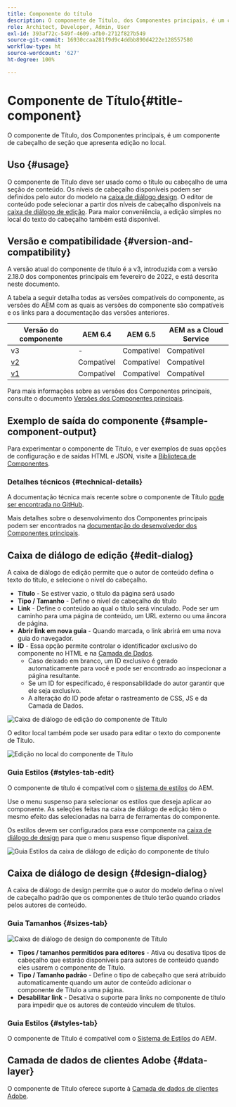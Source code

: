```yaml
---
title: Componente do título
description: O componente de Título, dos Componentes principais, é um componente de cabeçalho de seção que apresenta edição no local.
role: Architect, Developer, Admin, User
exl-id: 393af72c-549f-4609-afb0-2712f827b549
source-git-commit: 16930ccaa281f9d9c4ddbb890d4222e128557580
workflow-type: ht
source-wordcount: '627'
ht-degree: 100%

---
```


# Componente de Título{#title-component}

O componente de Título, dos Componentes principais, é um componente de cabeçalho de seção que apresenta edição no local.

## Uso {#usage}

O componente de Título deve ser usado como o título ou cabeçalho de uma seção de conteúdo. Os níveis de cabeçalho disponíveis podem ser definidos pelo autor do modelo na [caixa de diálogo design](#design-dialog). O editor de conteúdo pode selecionar a partir dos níveis de cabeçalho disponíveis na [caixa de diálogo de edição](#edit-dialog). Para maior conveniência, a edição simples no local do texto do cabeçalho também está disponível.

## Versão e compatibilidade {#version-and-compatibility}

A versão atual do componente de título é a v3, introduzida com a versão 2.18.0 dos componentes principais em fevereiro de 2022, e está descrita neste documento.

A tabela a seguir detalha todas as versões compatíveis do componente, as versões do AEM com as quais as versões do componente são compatíveis e os links para a documentação das versões anteriores.

| Versão do componente | AEM 6.4 | AEM 6.5 | AEM as a Cloud Service |
|---|---|---|---|
| v3 | - | Compatível | Compatível |
| [v2](v2/title.md) | Compatível | Compatível | Compatível |
| [v1](v1/title-v1.md) | Compatível | Compatível | Compatível |

Para mais informações sobre as versões dos Componentes principais, consulte o documento [Versões dos Componentes principais](/help/versions.md).

## Exemplo de saída do componente {#sample-component-output}

Para experimentar o componente de Título, e ver exemplos de suas opções de configuração e de saídas HTML e JSON, visite a [Biblioteca de Componentes](https://adobe.com/go/aem_cmp_library_title_br).

### Detalhes técnicos {#technical-details}

A documentação técnica mais recente sobre o componente de Título [pode ser encontrada no GitHub](https://adobe.com/go/aem_cmp_tech_title_v2_br).

Mais detalhes sobre o desenvolvimento dos Componentes principais podem ser encontrados na [documentação do desenvolvedor dos Componentes principais](/help/developing/overview.md).

## Caixa de diálogo de edição {#edit-dialog}

A caixa de diálogo de edição permite que o autor de conteúdo defina o texto do título, e selecione o nível do cabeçalho.

* **Título** - Se estiver vazio, o título da página será usado
* **Tipo / Tamanho** - Define o nível de cabeçalho do título
* **Link** - Define o conteúdo ao qual o título será vinculado. Pode ser um caminho para uma página de conteúdo, um URL externo ou uma âncora de página.
* **Abrir link em nova guia** - Quando marcada, o link abrirá em uma nova guia do navegador.
* **ID** - Essa opção permite controlar o identificador exclusivo do componente no HTML e na [Camada de Dados](/help/developing/data-layer/overview.md).
   * Caso deixado em branco, um ID exclusivo é gerado automaticamente para você e pode ser encontrado ao inspecionar a página resultante.
   * Se um ID for especificado, é responsabilidade do autor garantir que ele seja exclusivo.
   * A alteração do ID pode afetar o rastreamento de CSS, JS e da Camada de Dados.

![Caixa de diálogo de edição do componente de Título](/help/assets/title-edit.png)

O editor local também pode ser usado para editar o texto do componente de Título.

![Edição no local do componente de Título](/help/assets/title-edit-inline.png)

### Guia Estilos {#styles-tab-edit}

O componente de título é compatível com o [sistema de estilos](/help/get-started/authoring.md#component-styling) do AEM.

Use o menu suspenso para selecionar os estilos que deseja aplicar ao componente. As seleções feitas na caixa de diálogo de edição têm o mesmo efeito das selecionadas na barra de ferramentas do componente.

Os estilos devem ser configurados para esse componente na [caixa de diálogo de design](#design-dialog) para que o menu suspenso fique disponível.

![Guia Estilos da caixa de diálogo de edição do componente de título](/help/assets/title-edit-styles.png)

## Caixa de diálogo de design {#design-dialog}

A caixa de diálogo de design permite que o autor do modelo defina o nível de cabeçalho padrão que os componentes de título terão quando criados pelos autores de conteúdo.

### Guia Tamanhos {#sizes-tab}

![Caixa de diálogo de design do componente de Título](/help/assets/title-design.png)

* **Tipos / tamanhos permitidos para editores** - Ativa ou desativa tipos de cabeçalho que estarão disponíveis para autores de conteúdo quando eles usarem o componente de Título.
* **Tipo / Tamanho padrão** - Define o tipo de cabeçalho que será atribuído automaticamente quando um autor de conteúdo adicionar o componente de Título a uma página.
* **Desabilitar link** - Desativa o suporte para links no componente de título para impedir que os autores de conteúdo vinculem de títulos.

### Guia Estilos {#styles-tab}

O componente de Título é compatível com o [Sistema de Estilos](/help/get-started/authoring.md#component-styling) do AEM.

## Camada de dados de clientes Adobe {#data-layer}

O componente de Título oferece suporte à [Camada de dados de clientes Adobe](/help/developing/data-layer/overview.md).
